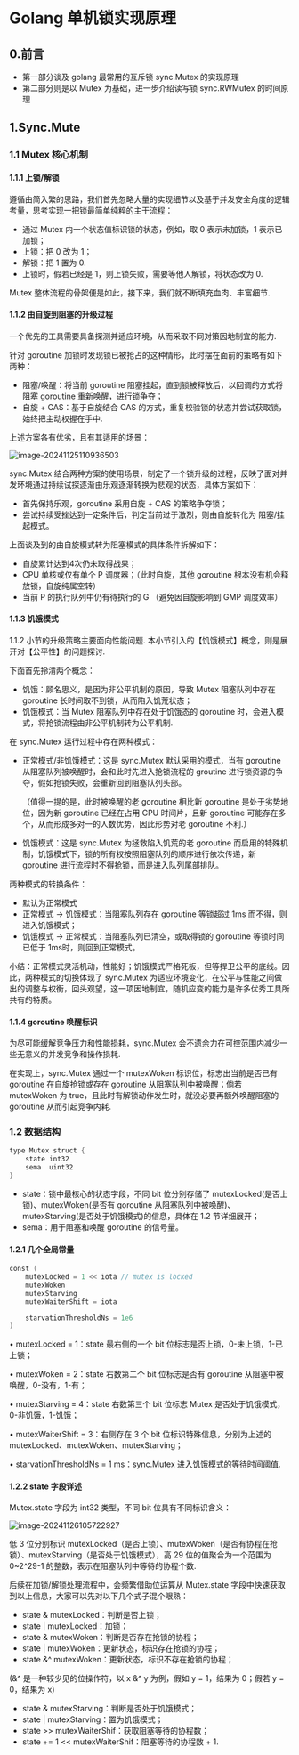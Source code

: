 # Golang 单机锁实现原理

## 0.前言

- 第一部分谈及 golang 最常用的互斥锁 sync.Mutex 的实现原理
- 第二部分则是以 Mutex 为基础，进一步介绍读写锁 sync.RWMutex 的时间原理

## 1.Sync.Mute

### 1.1 Mutex 核心机制

#### 1.1.1 上锁/解锁

遵循由简入繁的思路，我们首先忽略大量的实现细节以及基于并发安全角度的逻辑考量，思考实现一把锁最简单纯粹的主干流程：

- 通过 Mutex 内一个状态值标识锁的状态，例如，取 0 表示未加锁，1 表示已加锁；
- 上锁：把 0 改为 1；
- 解锁：把 1 置为 0.
- 上锁时，假若已经是 1，则上锁失败，需要等他人解锁，将状态改为 0.

Mutex 整体流程的骨架便是如此，接下来，我们就不断填充血肉、丰富细节.

#### 1.1.2 由自旋到阻塞的升级过程

一个优先的工具需要具备探测并适应环境，从而采取不同对策因地制宜的能力.

针对 goroutine 加锁时发现锁已被抢占的这种情形，此时摆在面前的策略有如下两种：

- 阻塞/唤醒：将当前 goroutine 阻塞挂起，直到锁被释放后，以回调的方式将阻塞 goroutine 重新唤醒，进行锁争夺；
- 自旋 + CAS：基于自旋结合 CAS 的方式，重复校验锁的状态并尝试获取锁，始终把主动权握在手中.

上述方案各有优劣，且有其适用的场景：

![image-20241125110936503](https://picpoahu.oss-cn-chengdu.aliyuncs.com/images/image-20241125110936503.png)

sync.Mutex 结合两种方案的使用场景，制定了一个锁升级的过程，反映了面对并发环境通过持续试探逐渐由乐观逐渐转换为悲观的状态，具体方案如下：

- 首先保持乐观，goroutine 采用自旋 + CAS 的策略争夺锁；
- 尝试持续受挫达到一定条件后，判定当前过于激烈，则由自旋转化为 阻塞/挂起模式。

上面谈及到的由自旋模式转为阻塞模式的具体条件拆解如下：

- 自旋累计达到4次仍未取得战果；
- CPU 单核或仅有单个 P 调度器；（此时自旋，其他 goroutine 根本没有机会释放锁，自旋纯属空转）
- 当前 P 的执行队列中仍有待执行的 G （避免因自旋影响到 GMP 调度效率）

#### 1.1.3 饥饿模式

1.1.2 小节的升级策略主要面向性能问题. 本小节引入的【饥饿模式】概念，则是展开对【公平性】的问题探讨.

下面首先拎清两个概念：

- 饥饿：顾名思义，是因为非公平机制的原因，导致 Mutex 阻塞队列中存在 goroutine 长时间取不到锁，从而陷入饥荒状态；
- 饥饿模式：当 Mutex 阻塞队列中存在处于饥饿态的 goroutine 时，会进入模式，将抢锁流程由非公平机制转为公平机制.

在 sync.Mutex 运行过程中存在两种模式：

- 正常模式/非饥饿模式：这是 sync.Mutex 默认采用的模式，当有 goroutine 从阻塞队列被唤醒时，会和此时先进入抢锁流程的 groutine 进行锁资源的争夺，假如抢锁失败，会重新回到阻塞队列头部。

  （值得一提的是，此时被唤醒的老 goroutine 相比新 goroutine 是处于劣势地位，因为新 goroutine 已经在占用 CPU 时间片，且新 goroutine 可能存在多个，从而形成多对一的人数优势，因此形势对老 goroutine 不利.）

- 饥饿模式：这是 sync.Mutex 为拯救陷入饥荒的老 goroutine 而启用的特殊机制，饥饿模式下，锁的所有权按照阻塞队列的顺序进行依次传递，新 goroutine 进行流程时不得抢锁，而是进入队列尾部排队。

两种模式的转换条件：

- 默认为正常模式
- 正常模式 -> 饥饿模式：当阻塞队列存在 goroutine 等锁超过 1ms 而不得，则进入饥饿模式；
- 饥饿模式 -> 正常模式：当阻塞队列已清空，或取得锁的 goroutine 等锁时间已低于 1ms时，则回到正常模式。

小结：正常模式灵活机动，性能好；饥饿模式严格死板，但等捍卫公平的底线。因此，两种模式的切换体现了 sync.Mutex 为适应环境变化，在公平与性能之间做出的调整与权衡，回头观望，这一项因地制宜，随机应变的能力是许多优秀工具所共有的特质。

#### 1.1.4 goroutine 唤醒标识

为尽可能缓解竞争压力和性能损耗，sync.Mutex 会不遗余力在可控范围内减少一些无意义的并发竞争和操作损耗.

在实现上，sync.Mutex 通过一个 mutexWoken 标识位，标志出当前是否已有 goroutine 在自旋抢锁或存在 goroutine 从阻塞队列中被唤醒；倘若 mutexWoken 为 true，且此时有解锁动作发生时，就没必要再额外唤醒阻塞的 goroutine 从而引起竞争内耗.

### 1.2 数据结构

```go
type Mutex struct {
    state int32
    sema  uint32
}
```

- state：锁中最核心的状态字段，不同 bit 位分别存储了 mutexLocked(是否上锁)、mutexWoken(是否有 goroutine 从阻塞队列中被唤醒)、mutexStarving(是否处于饥饿模式)的信息，具体在 1.2 节详细展开；
- sema：用于阻塞和唤醒 goroutine 的信号量。

#### 1.2.1 几个全局常量

```go
const (
    mutexLocked = 1 << iota // mutex is locked
    mutexWoken
    mutexStarving
    mutexWaiterShift = iota

    starvationThresholdNs = 1e6
)
```

• mutexLocked = 1：state 最右侧的一个 bit 位标志是否上锁，0-未上锁，1-已上锁；

• mutexWoken = 2：state 右数第二个 bit 位标志是否有 goroutine 从阻塞中被唤醒，0-没有，1-有；

• mutexStarving = 4：state 右数第三个 bit 位标志 Mutex 是否处于饥饿模式，0-非饥饿，1-饥饿；

• mutexWaiterShift = 3：右侧存在 3 个 bit 位标识特殊信息，分别为上述的 mutexLocked、mutexWoken、mutexStarving；

• starvationThresholdNs = 1 ms：sync.Mutex 进入饥饿模式的等待时间阈值.

#### 1.2.2 state 字段详述

Mutex.state 字段为 int32 类型，不同 bit 位具有不同标识含义：

![image-20241126105722927](https://picpoahu.oss-cn-chengdu.aliyuncs.com/images/image-20241126105722927.png)

低 3 位分别标识 mutexLocked（是否上锁）、mutexWoken（是否有协程在抢锁）、mutexStarving（是否处于饥饿模式），高 29 位的值聚合为一个范围为 0~2^29-1 的整数，表示在阻塞队列中等待的协程个数.

后续在加锁/解锁处理流程中，会频繁借助位运算从 Mutex.state 字段中快速获取到以上信息，大家可以先对以下几个式子混个眼熟：

- state & mutexLocked：判断是否上锁；
- state | mutexLocked：加锁；
- state & mutexWoken：判断是否存在抢锁的协程；
- state | mutexWoken：更新状态，标识存在抢锁的协程；
- state &^ mutexWoken：更新状态，标识不存在抢锁的协程；

(&^ 是一种较少见的位操作符，以 x &^ y 为例，假如 y = 1，结果为 0；假若 y = 0，结果为 x)

- state & mutexStarving：判断是否处于饥饿模式；
- state | mutexStarving：置为饥饿模式；
- state >> mutexWaiterShif：获取阻塞等待的协程数；
- state += 1 << mutexWaiterShif：阻塞等待的协程数 + 1.



















































